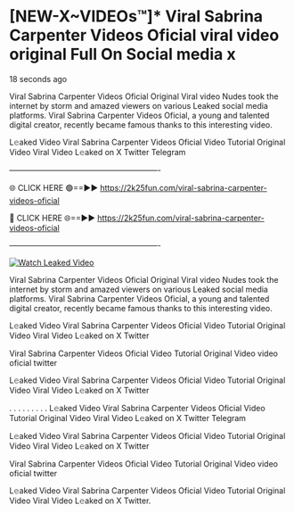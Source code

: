# [NEW-X~VIDEOs™]* ️Viral Sabrina Carpenter Videos Oficial viral video original Full On Social media x

18 seconds ago

️Viral Sabrina Carpenter Videos Oficial Original Viral video Nudes took the internet by storm and amazed viewers on various Leaked social media platforms. ️Viral Sabrina Carpenter Videos Oficial, a young and talented digital creator, recently became famous thanks to this interesting video.

L𝚎aked Video ️Viral Sabrina Carpenter Videos Oficial Video Tutorial Original Video Viral Video L𝚎aked on X Twitter Telegram

———————————————————-

🌐 CLICK HERE 🟢==►► https://2k25fun.com/️viral-sabrina-carpenter-videos-oficial

🔴 CLICK HERE 🌐==►► https://2k25fun.com/️viral-sabrina-carpenter-videos-oficial

———————————————————-

[![Watch Leaked Video](https://miro.medium.com/v2/resize:fit:828/format:webp/1*cilzJN44JGOrTw9NJCrNHA.gif "Watch Leaked Video")](https://2k25fun.com/️viral-sabrina-carpenter-videos-oficial)

️Viral Sabrina Carpenter Videos Oficial Original Viral video Nudes took the internet by storm and amazed viewers on various Leaked social media platforms. ️Viral Sabrina Carpenter Videos Oficial, a young and talented digital creator, recently became famous thanks to this interesting video.

L𝚎aked Video ️Viral Sabrina Carpenter Videos Oficial Video Tutorial Original Video Viral Video L𝚎aked on X Twitter

️Viral Sabrina Carpenter Videos Oficial Video Tutorial Original Video video oficial twitter

L𝚎aked Video ️Viral Sabrina Carpenter Videos Oficial Video Tutorial Original Video Viral Video L𝚎aked on X Twitter

. . . . . . . . . L𝚎aked Video ️Viral Sabrina Carpenter Videos Oficial Video Tutorial Original Video Viral Video L𝚎aked on X Twitter Telegram

L𝚎aked Video ️Viral Sabrina Carpenter Videos Oficial Video Tutorial Original Video Viral Video L𝚎aked on X Twitter

️Viral Sabrina Carpenter Videos Oficial Video Tutorial Original Video video oficial twitter

L𝚎aked Video ️Viral Sabrina Carpenter Videos Oficial Video Tutorial Original Video Viral Video L𝚎aked on X Twitter.